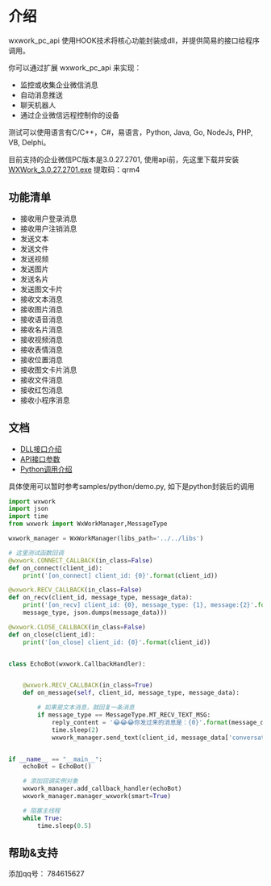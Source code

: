 介绍
=============================
wxwork_pc_api 使用HOOK技术将核心功能封装成dll，并提供简易的接口给程序调用。

你可以通过扩展 wxwork_pc_api 来实现：

* 监控或收集企业微信消息
* 自动消息推送
* 聊天机器人
* 通过企业微信远程控制你的设备

测试可以使用语言有C/C++，C#，易语言，Python, Java, Go, NodeJs, PHP, VB, Delphi。

目前支持的企业微信PC版本是3.0.27.2701, 使用api前，先这里下载并安装[WXWork_3.0.27.2701.exe](https://pan.baidu.com/s/1fyj5e9bvRW3VviXy7ys61w)  提取码：qrm4


功能清单
-----------------------------------
- 接收用户登录消息
- 接收用户注销消息
- 发送文本
- 发送文件
- 发送视频
- 发送图片
- 发送名片
- 发送图文卡片
- 接收文本消息
- 接收图片消息
- 接收语音消息
- 接收名片消息
- 接收视频消息
- 接收表情消息
- 接收位置消息
- 接收图文卡片消息
- 接收文件消息
- 接收红包消息
- 接收小程序消息

文档
----------------------------
- [DLL接口介绍](doc/dll.md)
- [API接口参数](https://www.showdoc.cc/868510429078104)
- [Python调用介绍](doc/python.md)


具体使用可以暂时参考samples/python/demo.py, 如下是python封装后的调用

```python
import wxwork
import json
import time
from wxwork import WxWorkManager,MessageType

wxwork_manager = WxWorkManager(libs_path='../../libs')

# 这里测试函数回调
@wxwork.CONNECT_CALLBACK(in_class=False)
def on_connect(client_id):
    print('[on_connect] client_id: {0}'.format(client_id))

@wxwork.RECV_CALLBACK(in_class=False)
def on_recv(client_id, message_type, message_data):
    print('[on_recv] client_id: {0}, message_type: {1}, message:{2}'.format(client_id, 
    message_type, json.dumps(message_data)))

@wxwork.CLOSE_CALLBACK(in_class=False)
def on_close(client_id):
    print('[on_close] client_id: {0}'.format(client_id))


class EchoBot(wxwork.CallbackHandler):


    @wxwork.RECV_CALLBACK(in_class=True)
    def on_message(self, client_id, message_type, message_data):

        # 如果是文本消息，就回复一条消息
        if message_type == MessageType.MT_RECV_TEXT_MSG:
            reply_content = '😂😂😂你发过来的消息是：{0}'.format(message_data['content'])
            time.sleep(2)
            wxwork_manager.send_text(client_id, message_data['conversation_id'], reply_content)


if __name__ == "__main__":
    echoBot = EchoBot()

    # 添加回调实例对象
    wxwork_manager.add_callback_handler(echoBot)
    wxwork_manager.manager_wxwork(smart=True)

    # 阻塞主线程
    while True:
        time.sleep(0.5)

```


帮助&支持
-------------------------
添加qq号：  784615627

